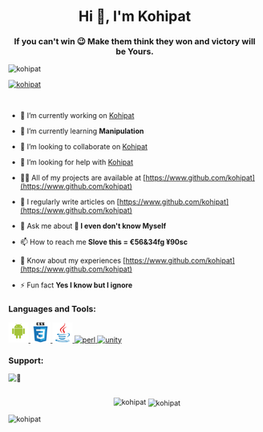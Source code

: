 <h1 align="center">Hi 👋, I'm Kohipat</h1>
<h3 align="center">If you can't win 😉 Make them think they won and victory will be Yours.</h3>

<p align="left"> <img src="https://komarev.com/ghpvc/?username=kohipat&label=Profile%20views&color=0e75b6&style=flat" alt="kohipat" /> </p>

<p align="left"> <a href="https://github.com/ryo-ma/github-profile-trophy"><img src="https://github-profile-trophy.vercel.app/?username=kohipat" alt="kohipat" /></a> </p>

<p align="left"> <a href="https://twitter.com/" target="blank"><img src="https://img.shields.io/twitter/follow/?logo=twitter&style=for-the-badge" alt="" /></a> </p>

- 🔭 I’m currently working on [Kohipat](https://www.github.com/Kohipat)

- 🌱 I’m currently learning **Manipulation**

- 👯 I’m looking to collaborate on [Kohipat](https://www.github.com/kohipat)

- 🤝 I’m looking for help with [Kohipat](https://www.github.com/kohipat)

- 👨‍💻 All of my projects are available at [https://www.github.com/kohipat](https://www.github.com/kohipat)

- 📝 I regularly write articles on [https://www.github.com/kohipat](https://www.github.com/kohipat)

- 💬 Ask me about **🤔 I even don't know Myself**

- 📫 How to reach me **Slove this = €56&34fg ¥90sc**

- 📄 Know about my experiences [https://www.github.com/kohipat](https://www.github.com/kohipat)

- ⚡ Fun fact **Yes I know but I ignore**


<h3 align="left">Languages and Tools:</h3>
<p align="left"> <a href="https://developer.android.com" target="_blank"> <img src="https://raw.githubusercontent.com/devicons/devicon/master/icons/android/android-original-wordmark.svg" alt="android" width="40" height="40"/> </a> <a href="https://www.w3schools.com/css/" target="_blank"> <img src="https://raw.githubusercontent.com/devicons/devicon/master/icons/css3/css3-original-wordmark.svg" alt="css3" width="40" height="40"/> </a> <a href="https://www.java.com" target="_blank"> <img src="https://raw.githubusercontent.com/devicons/devicon/master/icons/java/java-original.svg" alt="java" width="40" height="40"/> </a> <a href="https://www.perl.org/" target="_blank"> <img src="https://api.iconify.design/logos-perl.svg" alt="perl" width="40" height="40"/> </a> <a href="https://unity.com/" target="_blank"> <img src="https://www.vectorlogo.zone/logos/unity3d/unity3d-icon.svg" alt="unity" width="40" height="40"/> </a> </p>

<h3 align="left">Support:</h3>
<p><a href="https://www.buymeacoffee.com/Kohipat"> <img align="left" src="https://cdn.buymeacoffee.com/buttons/v2/default-yellow.png" height="50" width="210" alt="🙇" /></a></p><br><br>

<p><img align="left" src="https://github-readme-stats.vercel.app/api/top-langs?username=kohipat&show_icons=true&locale=en&layout=compact" alt="kohipat" /></p>

<p>&nbsp;<img align="center" src="https://github-readme-stats.vercel.app/api?username=kohipat&show_icons=true&locale=en" alt="kohipat" /></p>

<p><img align="center" src="https://github-readme-streak-stats.herokuapp.com/?user=kohipat&" alt="kohipat" /></p>
